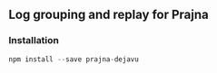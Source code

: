 ## Log grouping and replay for Prajna

### Installation
```javascript
npm install --save prajna-dejavu
```
